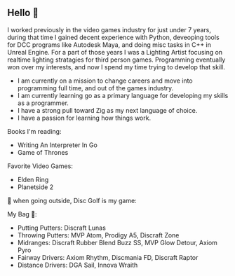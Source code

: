 ## Hello 👋

I worked previously in the video games industry for just under 7 years, during that time I gained decent experience with Python, deveoping tools for DCC programs like Autodesk Maya, and doing misc tasks in C++ in Unreal Engine. For a part of those years I was a Lighting Artist focusing on realtime lighting stratagies for third person games. Programming eventually won over my interests, and now I spend my time trying to develop that skill.

- I am currently on a mission to change careers and move into programming full time, and out of the games industry.
- I am currently learning go as a primary language for developing my skills as a programmer.
- I have a strong pull toward Zig as my next language of choice.
- I have a passion for learning how things work.

Books I'm reading:
- Writing An Interpreter In Go
- Game of Thrones

Favorite Video Games:
- Elden Ring
- Planetside 2

🥏 when going outside, Disc Golf is my game:

My Bag 🎒:
- Putting Putters: Discraft Lunas
- Throwing Putters: MVP Atom, Prodigy A5, Discraft Zone
- Midranges: Discraft Rubber Blend Buzz SS, MVP Glow Detour, Axiom Pyro
- Fairway Drivers: Axiom Rhythm, Discmania FD, Discraft Raptor
- Distance Drivers: DGA Sail, Innova Wraith
    

<!--
**seandisero/seandisero** is a ✨ _special_ ✨ repository because its `README.md` (this file) appears on your GitHub profile.

Here are some ideas to get you started:

- 🔭 I’m currently working on ...
- 🌱 I’m currently learning ...
- 👯 I’m looking to collaborate on ...
- 🤔 I’m looking for help with ...
- 💬 Ask me about ...
- 📫 How to reach me: ...
- 😄 Pronouns: ...
- ⚡ Fun fact: ...
-->
